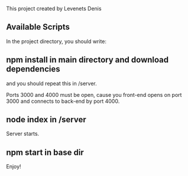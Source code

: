 This project created by Levenets Denis

## Available Scripts

In the project directory, you should write:

## npm install in main directory and download dependencies

and you should repeat this in /server.

Ports 3000 and 4000 must be open, cause you front-end opens on port 3000 and connects to back-end by port 4000.

## node index in /server

Server starts.

## npm start in base dir

Enjoy!
